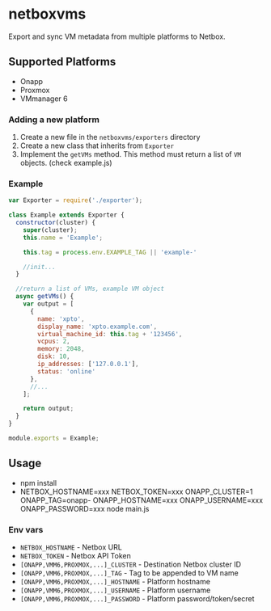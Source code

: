 # netboxvms

Export and sync VM metadata from multiple platforms to Netbox.

## Supported Platforms
* Onapp
* Proxmox
* VMmanager 6

### Adding a new platform
1. Create a new file in the `netboxvms/exporters` directory
2. Create a new class that inherits from `Exporter`
3. Implement the `getVMs` method. This method must return a list of `VM` objects. (check example.js)

### Example
```js
var Exporter = require('./exporter');

class Example extends Exporter {
  constructor(cluster) {
    super(cluster);
    this.name = 'Example';

    this.tag = process.env.EXAMPLE_TAG || 'example-'

    //init...
  }

  //return a list of VMs, example VM object
  async getVMs() {
    var output = [
      {
        name: 'xpto',
        display_name: 'xpto.example.com',
        virtual_machine_id: this.tag + '123456',
        vcpus: 2,
        memory: 2048,
        disk: 10,
        ip_addresses: ['127.0.0.1'],
        status: 'online'
      },
      //...
    ];

    return output;
  }
}

module.exports = Example;
```

## Usage
* npm install
* NETBOX_HOSTNAME=xxx NETBOX_TOKEN=xxx ONAPP_CLUSTER=1 ONAPP_TAG=onapp- ONAPP_HOSTNAME=xxx ONAPP_USERNAME=xxx ONAPP_PASSWORD=xxx node main.js

### Env vars
* `NETBOX_HOSTNAME` - Netbox URL
* `NETBOX_TOKEN` - Netbox API Token
* `[ONAPP,VMM6,PROXMOX,...]_CLUSTER` - Destination Netbox cluster ID
* `[ONAPP,VMM6,PROXMOX,...]_TAG` - Tag to be appended to VM name
* `[ONAPP,VMM6,PROXMOX,...]_HOSTNAME` - Platform hostname
* `[ONAPP,VMM6,PROXMOX,...]_USERNAME` - Platform username
* `[ONAPP,VMM6,PROXMOX,...]_PASSWORD` - Platform password/token/secret

